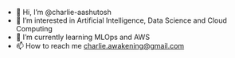 - 👋 Hi, I’m @charlie-aashutosh
- 👀 I’m interested in Artificial Intelligence, Data Science and Cloud Computing
- 🌱 I’m currently learning MLOps and AWS
- 📫 How to reach me charlie.awakening@gmail.com

<!---
charlie-aashutosh/charlie-aashutosh is a ✨ special ✨ repository because its `README.md` (this file) appears on your GitHub profile.
You can click the Preview link to take a look at your changes.
--->
